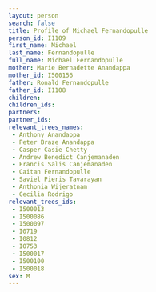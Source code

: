 ```yaml
---
layout: person
search: false
title: Profile of Michael Fernandopulle
person_id: I1109
first_name: Michael
last_name: Fernandopulle
full_name: Michael Fernandopulle
mother: Marie Bernadette Anandappa
mother_id: I500156
father: Ronald Fernandopulle
father_id: I1108
children:
children_ids:
partners:
partner_ids:
relevant_trees_names:
 - Anthony Anandappa
 - Peter Braze Anandappa
 - Casper Casie Chetty
 - Andrew Benedict Canjemanaden
 - Francis Salis Canjemanaden
 - Caitan Fernandopulle
 - Saviel Pieris Tavarayan
 - Anthonia Wijeratnam
 - Cecilia Rodrigo
relevant_trees_ids:
 - I500013
 - I500086
 - I500097
 - I0719
 - I0812
 - I0753
 - I500017
 - I500100
 - I500018
sex: M
---
```


